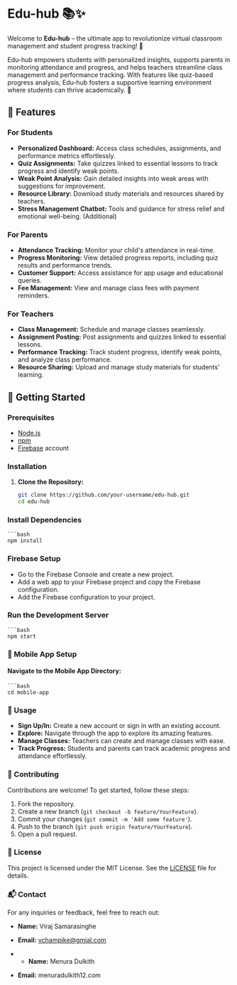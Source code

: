 # Edu-hub 📚✨

Welcome to **Edu-hub** – the ultimate app to revolutionize virtual classroom management and student progress tracking! 🚀

Edu-hub empowers students with personalized insights, supports parents in monitoring attendance and progress, and helps teachers streamline class management and performance tracking. With features like quiz-based progress analysis, Edu-hub fosters a supportive learning environment where students can thrive academically. 🌟

## 🌟 Features

### For Students
- **Personalized Dashboard:** Access class schedules, assignments, and performance metrics effortlessly.
- **Quiz Assignments:** Take quizzes linked to essential lessons to track progress and identify weak points.
- **Weak Point Analysis:** Gain detailed insights into weak areas with suggestions for improvement.
- **Resource Library:** Download study materials and resources shared by teachers.
- **Stress Management Chatbot:** Tools and guidance for stress relief and emotional well-being. (Additional)

### For Parents
- **Attendance Tracking:** Monitor your child's attendance in real-time.
- **Progress Monitoring:** View detailed progress reports, including quiz results and performance trends.
- **Customer Support:** Access assistance for app usage and educational queries.
- **Fee Management:** View and manage class fees with payment reminders.

### For Teachers
- **Class Management:** Schedule and manage classes seamlessly.
- **Assignment Posting:** Post assignments and quizzes linked to essential lessons.
- **Performance Tracking:** Track student progress, identify weak points, and analyze class performance.
- **Resource Sharing:** Upload and manage study materials for students' learning.

## 🚀 Getting Started

### Prerequisites

- [Node.js](https://nodejs.org/)
- [npm](https://www.npmjs.com/)
- [Firebase](https://firebase.google.com/) account

### Installation

1. **Clone the Repository:**
   ```bash
   git clone https://github.com/your-username/edu-hub.git
   cd edu-hub

### Install Dependencies

    ```bash
    npm install

### Firebase Setup

- Go to the Firebase Console and create a new project.
- Add a web app to your Firebase project and copy the Firebase configuration.
- Add the Firebase configuration to your project.


### Run the Development Server

    ```bash
    npm start

### 📱 Mobile App Setup

#### Navigate to the Mobile App Directory:

    ```bash
    cd mobile-app















### 🎨 Usage

- **Sign Up/In:** Create a new account or sign in with an existing account.
- **Explore:** Navigate through the app to explore its amazing features.
- **Manage Classes:** Teachers can create and manage classes with ease.
- **Track Progress:** Students and parents can track academic progress and attendance effortlessly.

### 🤝 Contributing

Contributions are welcome! To get started, follow these steps:

1. Fork the repository.
2. Create a new branch (`git checkout -b feature/YourFeature`).
3. Commit your changes (`git commit -m 'Add some feature'`).
4. Push to the branch (`git push origin feature/YourFeature`).
5. Open a pull request.

### 📜 License

This project is licensed under the MIT License. See the [LICENSE](LICENSE) file for details.

### 📬 Contact

For any inquiries or feedback, feel free to reach out:

- **Name:** Viraj Samarasinghe
- **Email:** vchampike@gmial.com

- - **Name:** Menura Dulkith
- **Email:** menuradulkith12.com
